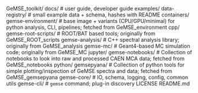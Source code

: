 GeMSE_toolkit/
  docs/                     # user guide, developer guide
  examples/
  data-registry/            # small example data + schema, hashes with README
  containers/
    gemse-environment/                 # base image + variants (CPU/GPU/minimal) for python analysis, CLI, pipelines; fetched from GeMSE_environment
  cpp/
    gemse-root-scripts/       # ROOT/BAT based tools; originally from GeMSE_ROOT_scripts
    gemse-analysis/          # C++ spectral analysis library; originally from GeMSE_analysis
    gemse-mc/                # Geant4-based MC simulation code; originally from GeMSE_MC
  jupyter/
    gemse-notebooks/               # Collection of notebooks to look into raw and processed CAEN MCA data; fetched from GeMSE_notebooks
  python/
    gemsepyana/       #  Collection of python tools for simple plotting/inspection of GeMSE spectra and data; fetched from GeMSE_gemsepyana
    gemse-core/             # IO, schema, logging, config, common utils
    gemse-cli/              # `gemse` command; plug-in discovery
  LICENSE
  README.md

